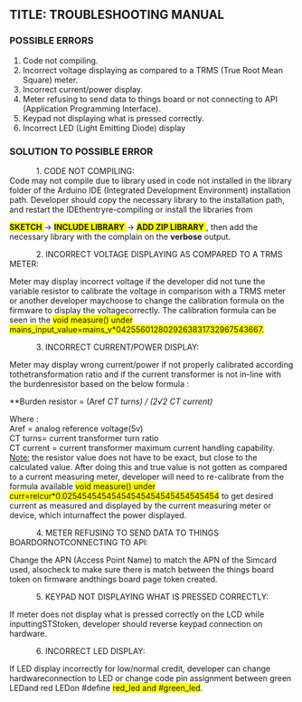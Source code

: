 ## **TITLE: TROUBLESHOOTING MANUAL**

### **POSSIBLE ERRORS**

1. Code not compiling. 
2. Incorrect voltage displaying as compared to a TRMS (True Root Mean Square)
meter. 
3. Incorrect current/power display. 
4. Meter refusing to send data to things board or not connecting to API
(Application Programming Interface). 
5. Keypad not displaying what is pressed correctly. 
6. Incorrect LED (Light Emitting Diode) display

### **SOLUTION TO POSSIBLE ERROR**

&nbsp; &nbsp; &nbsp;  &nbsp; &nbsp; &nbsp; 1. CODE NOT COMPILING: <br>
Code may not compile due to library used in code not installed in the library folder of
the Arduino IDE (Integrated Development Environment) installation path. Developer
should copy the necessary library to the installation path, and restart the IDEthentryre-compiling or install the libraries from

<span style="background: yellow;">**SKETCH** </span>  → <span style="background: yellow;">**INCLUDE LIBRARY** </span> → <span style="background: yellow;">**ADD ZIP LIBRARY** </span>, then add  the necessary library with the complain  on the **verbose** output.


&nbsp; &nbsp; &nbsp;  &nbsp; &nbsp; &nbsp; 2. INCORRECT VOLTAGE DISPLAYING AS COMPARED TO A TRMS METER:

Meter may display incorrect voltage if the developer did not tune the variable resistor
to calibrate the voltage in comparison with a TRMS meter or another developer maychoose to change the calibration formula on the firmware to display the voltagecorrectly. The calibration formula can be seen in the <span style="background: yellow;">void measure() under mains_input_value=mains_v*0425560128029263831732967543667. </span>


&nbsp; &nbsp; &nbsp;  &nbsp; &nbsp; &nbsp;  3. INCORRECT CURRENT/POWER DISPLAY:

Meter may display wrong current/power if not properly calibrated according tothetransformation ratio and if the current transformer is not in-line with the burdenresistor based on the below formula :

**Burden resistor = (Aref *CT turns) / (2√2 *CT current)**

Where :<br>
Aref = analog reference voltage(5v)<br>
CT turns= current transformer turn ratio<br>
CT current = current transformer maximum current handling capability. <br>
<u>Note:</u> the resistor value does not have to be exact, but close to the calculated value. After doing this and true value is not gotten as compared to a current measuring meter, developer will need to re-calibrate from the formula available    <span style="background: yellow;">void measure() under curr=relcur*0.02545454545454545454545454545454</span>
  to get desired current as
measured and displayed by the current measuring meter or device, which inturnaffect the power displayed.


&nbsp; &nbsp; &nbsp;  &nbsp; &nbsp; &nbsp; 4. METER REFUSING TO SEND DATA TO THINGS BOARDORNOTCONNECTING TO API:

Change the APN (Access Point Name) to match the APN of the Simcard used, alsocheck to make sure there is match between the things board token on firmware andthings board page token created. 

&nbsp; &nbsp; &nbsp;  &nbsp; &nbsp; &nbsp; 5. KEYPAD NOT DISPLAYING WHAT IS PRESSED CORRECTLY:

If meter does not display what is pressed correctly on the LCD while inputtingSTStoken, developer should reverse keypad connection on hardware. 

&nbsp; &nbsp; &nbsp;  &nbsp; &nbsp; &nbsp; 6. INCORRECT LED DISPLAY:

If LED display incorrectly for low/normal credit, developer can change hardwareconnection to LED or change code pin assignment between green LEDand red LEDon #define <span style="background: yellow;">red_led and #green_led</span>.